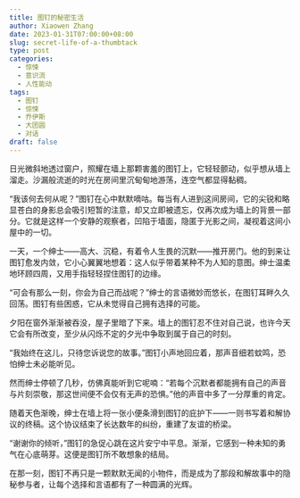```yaml
---
title: 图钉的秘密生活
author: Xiaowen Zhang
date: 2023-01-31T07:00:00+08:00
slug: secret-life-of-a-thumbtack
type: post
categories:
  - 惊悚
  - 意识流
  - 人性能动
tags:
  - 图钉
  - 惊悚
  - 乔伊斯
  - 大团圆
  - 对话
draft: false
---
```


日光微斜地透过窗户，照耀在墙上那颗害羞的图钉上，它轻轻颤动，似乎想从墙上溜走。沙漏般流逝的时光在房间里沉甸甸地游荡，连空气都显得黏稠。

“我该何去何从呢？”图钉在心中默默嘀咕。每当有人进到这间房间，它的尖锐和略显苍白的身影总会吸引短暂的注意，却又立即被遗忘，仅再次成为墙上的背景一部分。它就是这样一个安静的观察者，凹陷于墙面，隐匿于光影之间，凝视着这间小屋中的一切。

一天，一个绅士——高大、沉稳，有着令人生畏的沉默——推开房门。他的到来让图钉愈发内敛，它小心翼翼地想着：这人似乎带着某种不为人知的意图。绅士温柔地环顾四周，又用手指轻轻捏住图钉的边缘。

“可会有那么一刻，你会为自己而战呢？”绅士的言语微妙而悠长，在图钉耳畔久久回荡。图钉有些困惑，它从未觉得自己拥有选择的可能。

夕阳在窗外渐渐被吞没，屋子里暗了下来。墙上的图钉忍不住对自己说，也许今天它会有所改变，至少从闪烁不定的夕光中争取到属于自己的时刻。

“我始终在这儿，只待您诉说您的故事。”图钉小声地回应着，那声音细若蚊鸣，恐怕绅士未必能听见。

然而绅士停顿了几秒，仿佛真能听到它呢喃：“若每个沉默者都能拥有自己的声音与片刻崇敬，那这世间便不会仅有无声的恐惧。”他的声音中多了一分厚重的肯定。

随着天色渐晚，绅士在墙上将一张小便条滑到图钉的庇护下——一则书写着和解协议的终稿。这个协议结束了长达数年的纠纷，重建了友谊的桥梁。

“谢谢你的倾听，”图钉的急促心跳在这片安宁中平息。渐渐，它感到一种未知的勇气在心底萌芽。这便是图钉所不敢想象的结局。

在那一刻，图钉不再只是一颗默默无闻的小物件，而是成为了那段和解故事中的隐秘参与者，让每个选择和言语都有了一种圆满的光辉。